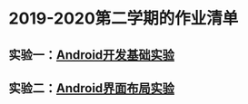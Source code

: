 # 2019-2020第二学期的作业清单



## 实验一：[Android开发基础实验](https://github.com/yoooogaaaa/Android/tree/master/Helloworld)

## 实验二：[Android界面布局实验](https://github.com/yoooogaaaa/Android/tree/master/layout)